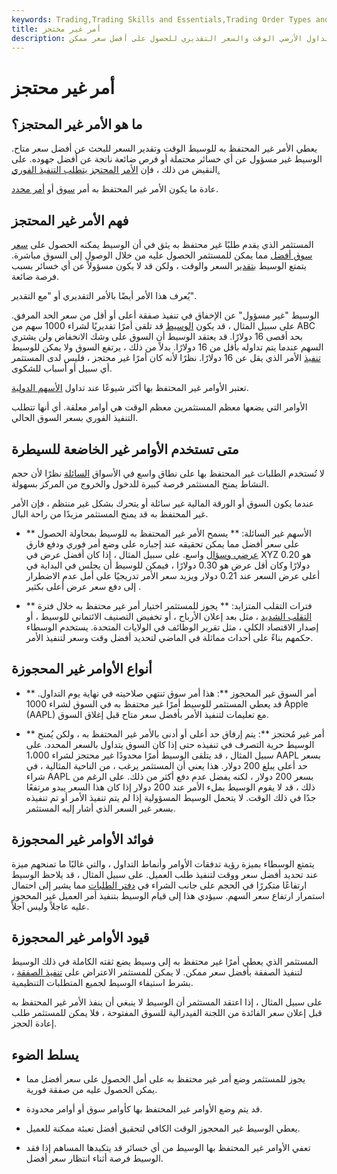 ```yaml
---
keywords: Trading,Trading Skills and Essentials,Trading Order Types and Processes,Trading Skills,Order Types and Processes
title: أمر غير محتجز
description: يعطي الأمر غير المحتفظ به للوسيط أو المتداول الأرضي الوقت والسعر التقديري للحصول على أفضل سعر ممكن.
---
```


# أمر غير محتجز
## ما هو الأمر غير المحتجز؟

يعطي الأمر غير المحتفظ به للوسيط الوقت وتقدير السعر للبحث عن أفضل سعر متاح. الوسيط غير مسؤول عن أي خسائر محتملة أو فرص ضائعة ناتجة عن أفضل جهوده. على النقيض من ذلك ، فإن [الأمر المحتجز يتطلب التنفيذ الفوري.](/held-order)

عادة ما يكون الأمر غير المحتفظ به أمر [سوق](/marketorder) أو [أمر محدد](/limitorder).

## فهم الأمر غير المحتجز

المستثمر الذي يقدم طلبًا غير محتفظ به يثق في أن الوسيط يمكنه الحصول على [سعر سوق أفضل](/market-price) مما يمكن للمستثمر الحصول عليه من خلال الوصول إلى السوق مباشرة. يتمتع الوسيط [بتقدير](/discretionaryorder) السعر والوقت ، ولكن قد لا يكون مسؤولاً عن أي خسائر بسبب فرصة ضائعة.

يُعرف هذا الأمر أيضًا بالأمر التقديري أو "مع التقدير".

الوسيط "غير مسؤول" عن الإخفاق في تنفيذ صفقة أعلى أو أقل من سعر الحد المرفق. على سبيل المثال ، قد يكون [الوسيط](/broker) قد تلقى أمرًا تقديريًا لشراء 1000 سهم من ABC بحد أقصى 16 دولارًا. قد يعتقد الوسيط أن السوق على وشك الانخفاض ولن يشتري السهم عندما يتم تداوله بأقل من 16 دولارًا. بدلاً من ذلك ، يرتفع السوق ولا يمكن للوسيط [تنفيذ](/execution) الأمر الذي يقل عن 16 دولارًا. نظرًا لأنه كان أمرًا غير محتجز ، فليس لدى المستثمر أي سبيل أو أسباب للشكوى.

تعتبر الأوامر غير المحتفظ بها أكثر شيوعًا عند تداول [الأسهم الدولية](/equity).

الأوامر التي يضعها معظم المستثمرين معظم الوقت هي أوامر معلقة. أي أنها تتطلب التنفيذ الفوري بسعر السوق الحالي.

## متى تستخدم الأوامر غير الخاضعة للسيطرة

لا تُستخدم الطلبات غير المحتفظ بها على نطاق واسع في الأسواق [السائلة](/liquidity) نظرًا لأن حجم النشاط يمنح المستثمر فرصة كبيرة للدخول والخروج من المركز بسهولة.

عندما يكون السوق أو الورقة المالية غير سائلة أو يتحرك بشكل غير منتظم ، فإن الأمر غير المحتفظ به قد يمنح المستثمر مزيدًا من راحة البال.

- ** الأسهم غير السائلة: ** يسمح الأمر غير المحتفظ به للوسيط بمحاولة الحصول على سعر أفضل مما يمكن تحقيقه عند إجباره على وضع أمر فوري ودفع فارق [عرضي وسؤال](/bid-and-ask) واسع. على سبيل المثال ، إذا كان أفضل عرض في XYZ هو 0.20 دولارًا وكان أقل عرض هو 0.30 دولارًا ، فيمكن للوسيط أن يجلس في البداية في أعلى عرض السعر عند 0.21 دولار ويزيد سعر الأمر تدريجيًا على أمل عدم الاضطرار إلى دفع سعر عرض أعلى بكثير .

- ** فترات التقلب المتزايد: ** يجوز للمستثمر اختيار أمر غير محتفظ به خلال فترة [التقلب الشديد](/volatility) ، مثل بعد إعلان الأرباح ، أو تخفيض التصنيف الائتماني للوسيط ، أو إصدار الاقتصاد الكلي ، مثل تقرير الوظائف في الولايات المتحدة. يستخدم الوسطاء حكمهم بناءً على أحداث مماثلة في الماضي لتحديد أفضل وقت وسعر لتنفيذ الأمر.

## أنواع الأوامر غير المحجوزة

- ** أمر السوق غير المحجوز **: هذا أمر سوق تنتهي صلاحيته في نهاية يوم التداول. قد يعطي المستثمر للوسيط أمرًا غير محتفظ به في السوق لشراء 1000 Apple (AAPL) مع تعليمات لتنفيذ الأمر بأفضل سعر متاح قبل إغلاق السوق.

- ** أمر غير مُحتجز **: يتم إرفاق حد أعلى أو أدنى بالأمر غير المحتفظ به ، ولكن يُمنح الوسيط حرية التصرف في تنفيذه حتى إذا كان السوق يتداول بالسعر المحدد. على سبيل المثال ، قد يتلقى الوسيط أمرًا محدودًا غير محتجز لشراء 1،000 AAPL بسعر حد أعلى يبلغ 200 دولار. هذا يعني أن المستثمر يرغب ، من الناحية المثالية ، في شراء AAPL بسعر 200 دولار ، لكنه يفضل عدم دفع أكثر من ذلك. على الرغم من ذلك ، قد لا يقوم الوسيط بملء الأمر عند 200 دولار إذا كان هذا السعر يبدو مرتفعًا جدًا في ذلك الوقت. لا يتحمل الوسيط المسؤولية إذا لم يتم تنفيذ الأمر أو تم تنفيذه بسعر غير السعر الذي أشار إليه المستثمر.

## فوائد الأوامر غير المحجوزة

يتمتع الوسطاء بميزة رؤية تدفقات الأوامر وأنماط التداول ، والتي غالبًا ما تمنحهم ميزة عند تحديد أفضل سعر ووقت لتنفيذ طلب العميل. على سبيل المثال ، قد يلاحظ الوسيط ارتفاعًا متكررًا في الحجم على جانب الشراء في [دفتر الطلبات](/order-book) مما يشير إلى احتمال استمرار ارتفاع سعر السهم. سيؤدي هذا إلى قيام الوسيط بتنفيذ أمر العميل غير المحجوز عليه عاجلاً وليس آجلاً.

## قيود الأوامر غير المحجوزة

المستثمر الذي يعطي أمرًا غير محتفظ به إلى وسيط يضع ثقته الكاملة في ذلك الوسيط لتنفيذ الصفقة بأفضل سعر ممكن. لا يمكن للمستثمر الاعتراض على [تنفيذ الصفقة](/execution) ، بشرط استيفاء الوسيط لجميع المتطلبات التنظيمية.

على سبيل المثال ، إذا اعتقد المستثمر أن الوسيط لا ينبغي أن ينفذ الأمر غير المحتفظ به قبل إعلان سعر الفائدة من اللجنة الفيدرالية للسوق المفتوحة ، فلا يمكن للمستثمر طلب إعادة الحجز.

## يسلط الضوء

- يجوز للمستثمر وضع أمر غير محتفظ به على أمل الحصول على سعر أفضل مما يمكن الحصول عليه من صفقة فورية.

- قد يتم وضع الأوامر غير المحتفظ بها كأوامر سوق أو أوامر محدودة.

- يعطي الوسيط غير المحجوز الوقت الكافي لتحقيق أفضل تعبئة ممكنة للعميل.

- تعفي الأوامر غير المحتفظ بها الوسيط من أي خسائر قد يتكبدها المساهم إذا فقد الوسيط فرصة أثناء انتظار سعر أفضل.

